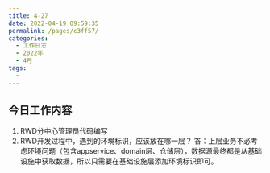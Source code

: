 ```yaml
---
title: 4-27
date: 2022-04-19 09:59:35
permalink: /pages/c3ff57/
categories:
  - 工作日志
  - 2022年
  - 4月
tags:
  - 
---
```

## 今日工作内容
1. RWD分中心管理员代码编写
2. RWD开发过程中，遇到的环境标识，应该放在哪一层？
答：上层业务不必考虑环境问题（包含appservice、domain层、仓储层），数据源最终都是从基础设施中获取数据，所以只需要在基础设施层添加环境标识即可。